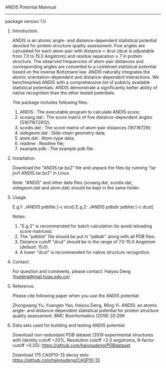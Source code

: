 ANDIS Potential Mannual  
*******************************
package version 1.0

1. Introduction.

   ANDIS is an atomic angle- and distance-dependent statistical potential devoted for
   protein structure quality assessment. Five angles are calculated for each atom-pair
   with distance < dcut (dcut is adjustable from 7.0 to 15.0 Angstrom) and residue
   separation ≥ 7 in protein structure. The observed frequencies of atom-pair distances
   and corresponding angles are converted to a combined statistical potential based on
   the inverse Boltzmann law. ANDIS naturally integrates the atomic orientation-dependent
   and distance-dependent interactions. We benchmarked ANDIS with a comprehensive list
   of publicly available statistical potentials. ANDIS demonstrate a significantly better
   ability of native recognition than the other tested potentials.

   The package includes following files:

     1) ANDIS         : The executable program to calculate ANDIS score;
     2) scoang.dat    : The score matrix of five distance-dependent angles (5*167*167*29*12);
     3) scodis.dat    : The score matrix of atom-pair distances (167*167*29);
     4) sidegeom.dat  : Side-chain geometry data;
     5) atom.dat      : Atom-type data;
     6) readme        : Readme file;
     7) example.pdb   : The example pdb file.

2. Installation.

   Download the "ANDIS.tar.bz2" file and unpack the files by running "tar jxvf ANDIS.tar.bz2" in Linux.

   Note: 
   "ANDIS" and other data files (scoang.dat, scodis.dat, sidegeom.dat and atom.dat) should be kept in the same folder.

3. Usage.

   E.g.1: ./ANDIS pdbfile [-c dcut]
   E.g.2: ./ANDIS pdbdir pdblist  [-c dcut]

   Notes:
   1. "E.g.2" is recommended for batch calculation (to avoid reloading score matrices).
   2. The "pdblist" file should be put in "pdbdir" along with all PDB files.
   3. Distance cutoff "dcut" should be in the range of 7.0-15.0 Angstrom (default: 15.0).
   4. A lower "dcut" is recommended for native structure recognition.

4. Contact.

   For question and comments, please contact: 
   Haiyou Deng (hydeng@mail.hzau.edu.cn)

5. Reference.

   Please cite following paper when you use the ANDIS potential:

   Zhongwang Yu, Yuangen Yao, Haiyou Deng, Ming Yi.
   ANDIS: an atomic angle- and distance-dependent statistical potential for protein structure quality assessment.
   BMC Bioinformatics (2019) 20:299

6. Data sets used for building and testing ANDIS potential.
   
   Download non-redundant PDB dataset (3519 experimental structures with Identity cutoff =20%, Resolution cutoff =2.0 angstroms, R-factor cutoff =0.25): https://github.com/haiyoudeng/PDBdataset
   
   Download 175 CASP10-13 decoy sets: https://github.com/haiyoudeng/CASP10-13
   
